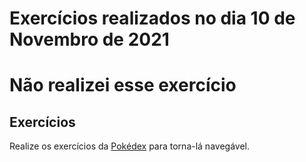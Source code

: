 # Exercícios realizados no dia 10 de Novembro de 2021
# Não realizei esse exercício

## Exercícios

Realize os exercícios da [Pokédex](https://github.com/tryber/exercise-pokedex-router) para torna-lá navegável.


